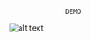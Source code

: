                   DEMO                                       

![alt text](https://media.giphy.com/media/3OBcaetYCbJ2D0tRmi/giphy.gif)
